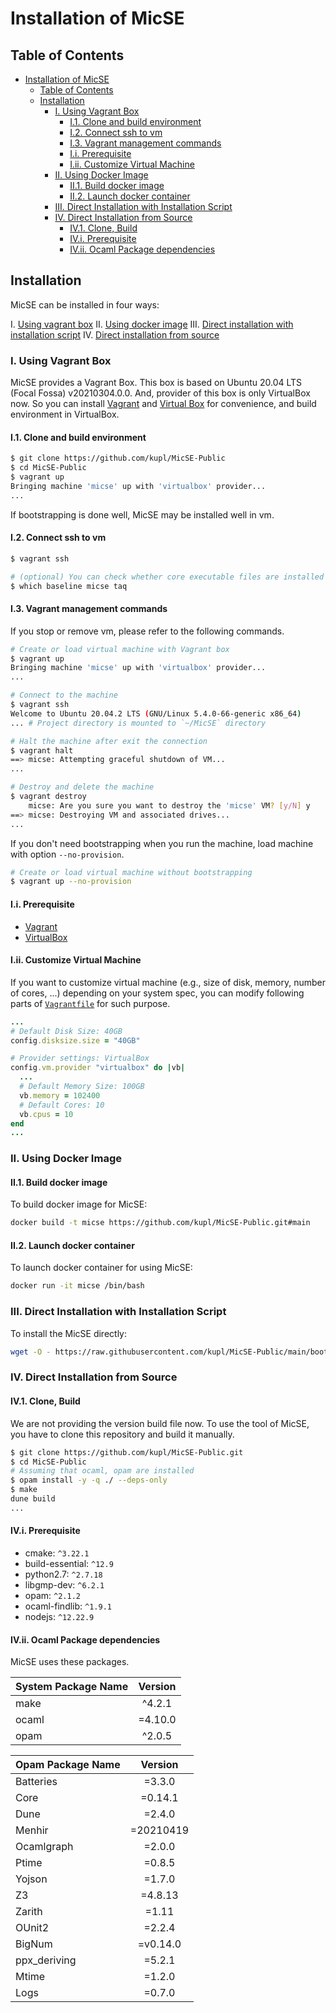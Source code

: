 # Installation of MicSE

## Table of Contents

- [Installation of MicSE](#installation-of-micse)
  - [Table of Contents](#table-of-contents)
  - [Installation](#installation)
    - [I. Using Vagrant Box](#i-using-vagrant-box)
      - [I.1. Clone and build environment](#i1-clone-and-build-environment)
      - [I.2. Connect ssh to vm](#i2-connect-ssh-to-vm)
      - [I.3. Vagrant management commands](#i3-vagrant-management-commands)
      - [I.i. Prerequisite](#ii-prerequisite)
      - [I.ii. Customize Virtual Machine](#iii-customize-virtual-machine)
    - [II. Using Docker Image](#ii-using-docker-image)
      - [II.1. Build docker image](#ii1-build-docker-image)
      - [II.2. Launch docker container](#ii2-launch-docker-container)
    - [III. Direct Installation with Installation Script](#iii-direct-installation-with-installation-script)
    - [IV. Direct Installation from Source](#iv-direct-installation-from-source)
      - [IV.1. Clone, Build](#iv1-clone-build)
      - [IV.i. Prerequisite](#ivi-prerequisite)
      - [IV.ii. Ocaml Package dependencies](#ivii-ocaml-package-dependencies)

## Installation

MicSE can be installed in four ways:

I. [Using vagrant box](#i-using-vagrant-box)
II. [Using docker image](#ii-using-docker-image)
III. [Direct installation with installation script](#iii-direct-installation-with-installation-script)
IV. [Direct installation from source](#iv-direct-installation-from-source)

### I. Using Vagrant Box

MicSE provides a Vagrant Box. This box is based on Ubuntu 20.04 LTS (Focal Fossa) v20210304.0.0. And, provider of this box is only VirtualBox now. So you can install [Vagrant](https://www.vagrantup.com/) and [Virtual Box](https://www.virtualbox.org/) for convenience, and build environment in VirtualBox.

#### I.1. Clone and build environment

```bash
$ git clone https://github.com/kupl/MicSE-Public
$ cd MicSE-Public
$ vagrant up
Bringing machine 'micse' up with 'virtualbox' provider...
...
```

If bootstrapping is done well, MicSE may be installed well in vm.

#### I.2. Connect ssh to vm

```bash
$ vagrant ssh

# (optional) You can check whether core executable files are installed well
$ which baseline micse taq
```

#### I.3. Vagrant management commands

If you stop or remove vm, please refer to the following commands.

```bash
# Create or load virtual machine with Vagrant box
$ vagrant up
Bringing machine 'micse' up with 'virtualbox' provider...
...

# Connect to the machine
$ vagrant ssh
Welcome to Ubuntu 20.04.2 LTS (GNU/Linux 5.4.0-66-generic x86_64)
... # Project directory is mounted to `~/MicSE` directory

# Halt the machine after exit the connection
$ vagrant halt
==> micse: Attempting graceful shutdown of VM...
...

# Destroy and delete the machine
$ vagrant destroy
    micse: Are you sure you want to destroy the 'micse' VM? [y/N] y
==> micse: Destroying VM and associated drives...
...
```

If you don't need bootstrapping when you run the machine, load machine with option `--no-provision`.

```bash
# Create or load virtual machine without bootstrapping
$ vagrant up --no-provision
```

#### I.i. Prerequisite

- [Vagrant](https://www.vagrantup.com/docs/installation)
- [VirtualBox](https://www.virtualbox.org/wiki/Downloads)

#### I.ii. Customize Virtual Machine

If you want to customize virtual machine (e.g., size of disk, memory, number of cores, ...) depending on your system spec,
you can modify following parts of [`Vagrantfile`](../Vagrantfile) for such purpose.

```ruby
...
# Default Disk Size: 40GB
config.disksize.size = "40GB"

# Provider settings: VirtualBox
config.vm.provider "virtualbox" do |vb|
  ...
  # Default Memory Size: 100GB
  vb.memory = 102400
  # Default Cores: 10
  vb.cpus = 10
end
...
```

### II. Using Docker Image

#### II.1. Build docker image

To build docker image for MicSE:

```bash
docker build -t micse https://github.com/kupl/MicSE-Public.git#main
```

#### II.2. Launch docker container

To launch docker container for using MicSE:

```bash
docker run -it micse /bin/bash
```

### III. Direct Installation with Installation Script

To install the MicSE directly:

```bash
wget -O - https://raw.githubusercontent.com/kupl/MicSE-Public/main/bootstrap.sh | bash
```

### IV. Direct Installation from Source

#### IV.1. Clone, Build

We are not providing the version build file now.
To use the tool of MicSE, you have to clone this repository and build it manually.

```bash
$ git clone https://github.com/kupl/MicSE-Public.git
$ cd MicSE-Public
# Assuming that ocaml, opam are installed
$ opam install -y -q ./ --deps-only
$ make
dune build
...
```

#### IV.i. Prerequisite

- cmake: `^3.22.1`
- build-essential: `^12.9`
- python2.7: `^2.7.18`
- libgmp-dev: `^6.2.1`
- opam: `^2.1.2`
- ocaml-findlib: `^1.9.1`
- nodejs: `^12.22.9`

#### IV.ii. Ocaml Package dependencies

MicSE uses these packages.

| System Package Name | Version |
| :------------------ | :-----: |
| make                | ^4.2.1  |
| ocaml               | =4.10.0 |
| opam                | ^2.0.5  |

| Opam Package Name |  Version  |
| :---------------- | :-------: |
| Batteries         |  =3.3.0   |
| Core              |  =0.14.1  |
| Dune              |  =2.4.0   |
| Menhir            | =20210419 |
| Ocamlgraph        |  =2.0.0   |
| Ptime             |  =0.8.5   |
| Yojson            |  =1.7.0   |
| Z3                |  =4.8.13  |
| Zarith            |   =1.11   |
| OUnit2            |  =2.2.4   |
| BigNum            | =v0.14.0  |
| ppx_deriving      |  =5.2.1   |
| Mtime             |  =1.2.0   |
| Logs              |  =0.7.0   |
